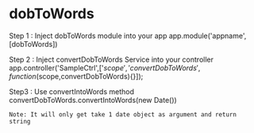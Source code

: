 # dobToWords

Step 1 : Inject dobToWords module into your app
  app.module('appname',[dobToWords])
  
 Step 2 : Inject convertDobToWords Service into your controller
  app.controller('SampleCtrl',['$scope','convertDobToWords',function($scope,convertDobToWords){}]);
  
  Step3 : Use convertIntoWords method
    convertDobToWords.convertIntoWords(new Date()) 
    
    Note: It will only get take 1 date object as argument and return string
